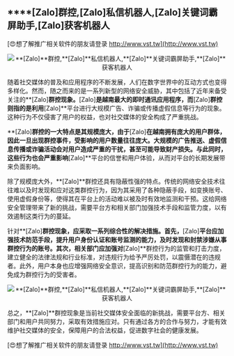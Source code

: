 ## ****[Zalo]**群控,**[Zalo]**私信机器人,**[Zalo]**关键词霸屏助手,**[Zalo]**获客机器人**

[😍想了解推广相关软件的朋友请登录 http://www.vst.tw](http://www.vst.tw)

 <center><img src="https://vst.tw/MP4/tuiguang/png/0.png" alt="**[Zalo]**群控,**[Zalo]**私信机器人,**[Zalo]**关键词霸屏助手,**[Zalo]**获客机器人"></center>

随着社交媒体的普及和应用程序的不断发展，人们在数字世界中的互动方式也变得多样化。然而，随之而来的是一系列新型的网络安全威胁，其中包括了近年来备受关注的**[Zalo]**群控现象。**[Zalo]**是越南最大的即时通讯应用程序，而**[Zalo]**群控则指的是利用**[Zalo]**平台进行大规模广告、诈骗或传播虚假信息等行为的现象。这种行为不仅侵害了用户的权益，也对社交媒体的安全构成了严重挑战。

**[Zalo]**群控的一大特点是其规模庞大，由于**[Zalo]**在越南拥有庞大的用户群体，因此一旦出现群控事件，受影响的用户数量往往庞大。大规模的广告推送、虚假信息传播或诈骗活动会对用户造成严重的干扰，甚至可能导致财产损失。与此同时，这些行为也会严重影响**[Zalo]**平台的信誉和用户体验，从而对平台的长期发展带来负面影响。

除了规模庞大外，**[Zalo]**群控还具有隐蔽性强的特点。传统的网络安全技术往往难以及时发现和应对这类群控行为，因为其采用了各种隐蔽手段，如变换账号、使用虚假身份等，使得其在平台上的活动难以被及时有效地监测和干预。这给网络安全管理带来了新的挑战，需要平台方和相关部门加强技术手段和监管力度，以有效遏制这类行为的蔓延。

针对**[Zalo]**群控现象，应采取一系列综合性的解决措施。首先，**[Zalo]**平台应加强技术防范手段，提升用户身份认证和账号监测的能力，及时发现和封禁涉嫌从事群控行为的账号。其次，相关部门应加强对**[Zalo]**群控行为的监管和打击力度，建立健全的法律法规和行业标准，对违规行为给予严厉处罚，以震慑潜在的违规者。此外，用户本身也应增强网络安全意识，提高识别和防范群控行为的能力，避免成为群控行为的受害者。

 <center><img src="https://vst.tw/MP4/tuiguang/png/2.png" alt="**[Zalo]**群控,**[Zalo]**私信机器人,**[Zalo]**关键词霸屏助手,**[Zalo]**获客机器人"></center>

总之，**[Zalo]**群控现象是当前社交媒体安全面临的新挑战，需要平台方、相关部门和用户共同努力，采取有效措施应对。只有通过各方的合作与努力，才能有效维护社交媒体的安全，保障用户的合法权益，促进数字社会的健康发展。

[😍想了解推广相关软件的朋友请登录 http://www.vst.tw](http://www.vst.tw)



